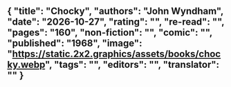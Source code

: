 {
 "title": "Chocky",
 "authors": "John Wyndham",
 "date": "2026-10-27",
 "rating": "",
 "re-read": "",
 "pages": "160",
 "non-fiction": "",
 "comic": "",
 "published": "1968",
 "image": "https://static.2x2.graphics/assets/books/chocky.webp",
 "tags": "",
 "editors": "",
 "translator": ""
}
---


